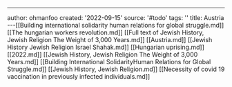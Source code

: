 ---
author: ohmanfoo
created: '2022-09-15'
source: '#todo'
tags: ''
title: Austria
---[[Building international solidarity human relations for global struggle.md]]
[[The hungarian workers revolution.md]]
[[Full text of Jewish History, Jewish Religion The Weight of 3,000 Years.md]]
[[Austria.md]]
[[Jewish History Jewish Religion Israel Shahak.md]]
[[Hungarian uprising.md]]
[[2022.md]]
[[Jewish History, Jewish Religion The Weight of 3,000 Years.md]]
[[Building International SolidarityHuman Relations for Global Struggle.md]]
[[Jewish History, Jewish Religion.md]]
[[Necessity of covid 19 vaccination in previously infected individuals.md]]
